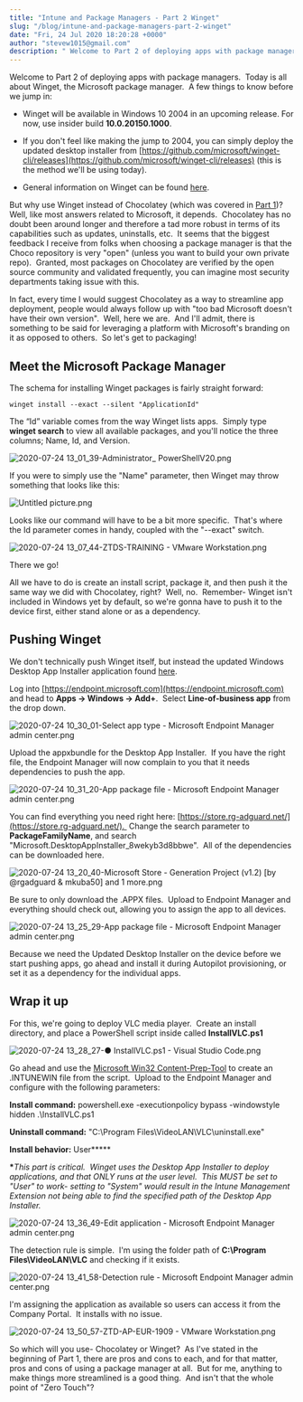 ```yaml
---
title: "Intune and Package Managers - Part 2 Winget"
slug: "/blog/intune-and-package-managers-part-2-winget"
date: "Fri, 24 Jul 2020 18:20:28 +0000"
author: "stevew1015@gmail.com"
description: " Welcome to Part 2 of deploying apps with package managers.&nbsp; Today is all about Winget, the Microsoft package manager.&nbsp; A few things to know before we jump in:Winget will be available in Windows 10 2004 in an upcoming release. For now, use insider build 10.0.20150.1000.If you don't"
---
```


Welcome to Part 2 of deploying apps with package managers.  Today is all about Winget, the Microsoft package manager.  A few things to know before we jump in:

-   Winget will be available in Windows 10 2004 in an upcoming release. For now, use insider build **10.0.20150.1000**.
    
-   If you don't feel like making the jump to 2004, you can simply deploy the updated desktop installer from [https://github.com/microsoft/winget-cli/releases](https://github.com/microsoft/winget-cli/releases) (this is the method we'll be using today).
    
-   General information on Winget can be found [here](https://github.com/microsoft/winget-cli).
    

But why use Winget instead of Chocolatey (which was covered in [Part 1](https://www.getrubix.com/blog/intune-and-package-managers-part-1-chocolatey))?  Well, like most answers related to Microsoft, it depends.  Chocolatey has no doubt been around longer and therefore a tad more robust in terms of its capabilities such as updates, uninstalls, etc.  It seems that the biggest feedback I receive from folks when choosing a package manager is that the Choco repository is very "open" (unless you want to build your own private repo).  Granted, most packages on Chocolatey are verified by the open source community and validated frequently, you can imagine most security departments taking issue with this.

In fact, every time I would suggest Chocolatey as a way to streamline app deployment, people would always follow up with "too bad Microsoft doesn't have their own version".  Well, here we are.  And I'll admit, there is something to be said for leveraging a platform with Microsoft's branding on it as opposed to others.  So let's get to packaging!

Meet the Microsoft Package Manager
----------------------------------

The schema for installing Winget packages is fairly straight forward:

```
winget install --exact --silent "ApplicationId"
```

The “Id” variable comes from the way Winget lists apps.  Simply type **winget search** to view all available packages, and you'll notice the three columns; Name, Id, and Version. 

![2020-07-24 13_01_39-Administrator_ PowerShellV20.png](https://images.squarespace-cdn.com/content/v1/5dd365a31aa1fd743bc30b8e/1595613645641-OP66LFOPNHC44SORVMG0/2020-07-24+13_01_39-Administrator_+PowerShellV20.png)

If you were to simply use the "Name" parameter, then Winget may throw something that looks like this:

![Untitled picture.png](https://images.squarespace-cdn.com/content/v1/5dd365a31aa1fd743bc30b8e/1595613972587-CXIJKIVLBXMC9F1WE65X/Untitled+picture.png)

Looks like our command will have to be a bit more specific.  That's where the Id parameter comes in handy, coupled with the "--exact" switch.

![2020-07-24 13_07_44-ZTDS-TRAINING - VMware Workstation.png](https://images.squarespace-cdn.com/content/v1/5dd365a31aa1fd743bc30b8e/1595614132401-YXWMR0BUVRZTTLGQ8HI2/2020-07-24+13_07_44-ZTDS-TRAINING+-+VMware+Workstation.png)

There we go!

All we have to do is create an install script, package it, and then push it the same way we did with Chocolatey, right?  Well, no.  Remember- Winget isn't included in Windows yet by default, so we're gonna have to push it to the device first, either stand alone or as a dependency. 

Pushing Winget
--------------

We don't technically push Winget itself, but instead the updated Windows Desktop App Installer application found [here](https://github.com/microsoft/winget-cli/releases).

Log into [https://endpoint.microsoft.com](https://endpoint.microsoft.com) and head to **Apps -> Windows -> Add+**.  Select **Line-of-business app** from the drop down.

![2020-07-24 10_30_01-Select app type - Microsoft Endpoint Manager admin center.png](https://images.squarespace-cdn.com/content/v1/5dd365a31aa1fd743bc30b8e/1595614255217-BXEGAP7WWN2MM39NENBI/2020-07-24+10_30_01-Select+app+type+-+Microsoft+Endpoint+Manager+admin+center.png)

Upload the appxbundle for the Desktop App Installer.  If you have the right file, the Endpoint Manager will now complain to you that it needs dependencies to push the app. 

![2020-07-24 10_31_20-App package file - Microsoft Endpoint Manager admin center.png](https://images.squarespace-cdn.com/content/v1/5dd365a31aa1fd743bc30b8e/1595614304507-ICGAFBWYRYKAO7S5LYT8/2020-07-24+10_31_20-App+package+file+-+Microsoft+Endpoint+Manager+admin+center.png)

You can find everything you need right here: [https://store.rg-adguard.net/](https://store.rg-adguard.net/).  Change the search parameter to **PackageFamilyName**, and search "Microsoft.DesktopAppInstaller\_8wekyb3d8bbwe".  All of the dependencies can be downloaded here.

![2020-07-24 13_20_40-Microsoft Store - Generation Project (v1.2) [by @rgadguard & mkuba50] and 1 more.png](https://images.squarespace-cdn.com/content/v1/5dd365a31aa1fd743bc30b8e/1595614340906-6S45TBOXE6KHQCNNFEBZ/2020-07-24+13_20_40-Microsoft+Store+-+Generation+Project+%28v1.2%29+%5Bby+%40rgadguard+%26+mkuba50%5D+and+1+more.png)

Be sure to only download the .APPX files.  Upload to Endpoint Manager and everything should check out, allowing you to assign the app to all devices.

![2020-07-24 13_25_29-App package file - Microsoft Endpoint Manager admin center.png](https://images.squarespace-cdn.com/content/v1/5dd365a31aa1fd743bc30b8e/1595614422729-M8ZL86253PYFENX94U9U/2020-07-24+13_25_29-App+package+file+-+Microsoft+Endpoint+Manager+admin+center.png)

Because we need the Updated Desktop Installer on the device before we start pushing apps, go ahead and install it during Autopilot provisioning, or set it as a dependency for the individual apps.

Wrap it up
----------

For this, we're going to deploy VLC media player.  Create an install directory, and place a PowerShell script inside called **InstallVLC.ps1**

![2020-07-24 13_28_27-● InstallVLC.ps1 - Visual Studio Code.png](https://images.squarespace-cdn.com/content/v1/5dd365a31aa1fd743bc30b8e/1595614491151-GIUFV99L57TWC5ND8VHV/2020-07-24+13_28_27-%E2%97%8F+InstallVLC.ps1+-+Visual+Studio+Code.png)

Go ahead and use the [Microsoft Win32 Content-Prep-Tool](https://github.com/microsoft/Microsoft-Win32-Content-Prep-Tool) to create an .INTUNEWIN file from the script.  Upload to the Endpoint Manager and configure with the following parameters:

**Install command:** powershell.exe -executionpolicy bypass -windowstyle hidden .\\InstallVLC.ps1

**Uninstall command:** "C:\\Program Files\\VideoLAN\\VLC\\uninstall.exe"

**Install behavior:** User**\***

**\***_This part is critical.  Winget uses the Desktop App Installer to deploy applications, and that ONLY runs at the user level.  This MUST be set to "User" to work- setting to "System" would result in the Intune Management Extension not being able to find the specified path of the Desktop App Installer._

![2020-07-24 13_36_49-Edit application - Microsoft Endpoint Manager admin center.png](https://images.squarespace-cdn.com/content/v1/5dd365a31aa1fd743bc30b8e/1595614620314-AW9FO5VW0RX4OYM1FKXJ/2020-07-24+13_36_49-Edit+application+-+Microsoft+Endpoint+Manager+admin+center.png)

The detection rule is simple.  I'm using the folder path of **C:\\Program Files\\VideoLAN\\VLC** and checking if it exists.

![2020-07-24 13_41_58-Detection rule - Microsoft Endpoint Manager admin center.png](https://images.squarespace-cdn.com/content/v1/5dd365a31aa1fd743bc30b8e/1595614653797-QLWQBTA4U3WQKNGMN188/2020-07-24+13_41_58-Detection+rule+-+Microsoft+Endpoint+Manager+admin+center.png)

I'm assigning the application as available so users can access it from the Company Portal.  It installs with no issue.

![2020-07-24 13_50_57-ZTD-AP-EUR-1909 - VMware Workstation.png](https://images.squarespace-cdn.com/content/v1/5dd365a31aa1fd743bc30b8e/1595614679322-T2KWM33E7T5THDH085KJ/2020-07-24+13_50_57-ZTD-AP-EUR-1909+-+VMware+Workstation.png)

So which will you use- Chocolatey or Winget?  As I've stated in the beginning of Part 1, there are pros and cons to each, and for that matter, pros and cons of using a package manager at all.  But for me, anything to make things more streamlined is a good thing.  And isn't that the whole point of "Zero Touch"?